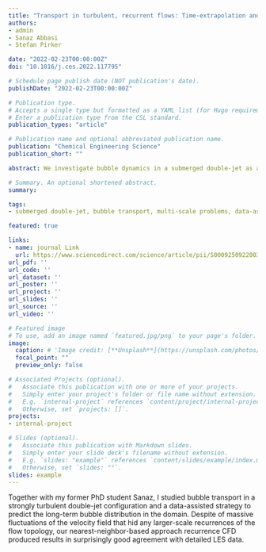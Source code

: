 ```yaml
---
title: "Transport in turbulent, recurrent flows: Time-extrapolation and statistical symmetrization"
authors:
- admin
- Sanaz Abbasi
- Stefan Pirker

date: "2022-02-23T00:00:00Z"
doi: "10.1016/j.ces.2022.117795"

# Schedule page publish date (NOT publication's date).
publishDate: "2022-02-23T00:00:00Z"

# Publication type.
# Accepts a single type but formatted as a YAML list (for Hugo requirements).
# Enter a publication type from the CSL standard.
publication_types: "article"

# Publication name and optional abbreviated publication name.
publication: "Chemical Engineering Science"
publication_short: ""

abstract: We investigate bubble dynamics in a submerged double-jet as an example of weakly coupled, Lagrangian transport. The setup resembles continuous casting of steel at Reynolds numbers Re = 136 000 to Re = 272 000. Using short time series of flow fields obtained from large-eddy simulations (LES) with a discrete bubble model, we calculate a database of transport patterns and time-extrapolate them to long durations in the framework of recurrence CFD (rCFD). A dedicated averaging procedure along bubble trajectories allows us to study their transport with large steps at little numerical costs and monitor their spatial distribution. Besides time-extrapolation for fixed Re with a single database, we demonstrate how several time series can be combined to (i) enforce symmetries and (ii) approximately model conditions in between. We compare bubble volume fraction fields and total hold-up obtained from LES and from rCFD and find very good to satisfying agreement with speed up factors of more than 500.

# Summary. An optional shortened abstract.
summary:

tags:
- submerged double-jet, bubble transport, multi-scale problems, data-assisted simulations, time-extrapolation, recurrence CFD

featured: true

links:
- name: journal Link
  url: https://www.sciencedirect.com/science/article/pii/S0009250922003797
url_pdf: ''
url_code: ''
url_dataset: ''
url_poster: ''
url_project: ''
url_slides: ''
url_source: ''
url_video: ''

# Featured image
# To use, add an image named `featured.jpg/png` to your page's folder. 
image:
  caption: # 'Image credit: [**Unsplash**](https://unsplash.com/photos/s9CC2SKySJM)'
  focal_point: ""
  preview_only: false

# Associated Projects (optional).
#   Associate this publication with one or more of your projects.
#   Simply enter your project's folder or file name without extension.
#   E.g. `internal-project` references `content/project/internal-project/index.md`.
#   Otherwise, set `projects: []`.
projects:
- internal-project

# Slides (optional).
#   Associate this publication with Markdown slides.
#   Simply enter your slide deck's filename without extension.
#   E.g. `slides: "example"` references `content/slides/example/index.md`.
#   Otherwise, set `slides: ""`.
slides: example
---
```


Together with my former PhD student Sanaz, I studied bubble transport in a strongly turbulent double-jet configuration and a data-assisted strategy to predict the long-term bubble distribution in the domain. Despite of massive fluctuations of the velocity field that hid any larger-scale recurrences of the flow topology, our nearest-neighbor-based approach recurrence CFD produced results in surprisingly good agreement with detailed LES data.
